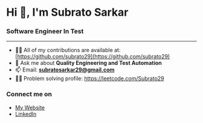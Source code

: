 <h1 align="left">Hi 👋, I'm Subrato Sarkar</h1>
<h3 align="left">Software Engineer In Test</h3>

--------------

- 👨‍💻 All of my contributions are available at: [https://github.com/subrato29](https://github.com/subrato29)
- 💬 Ask me about **Quality Engineering and Test Automation**
- 📫 Email: **subratosarkar29@gmail.com**
- 👨‍💻 Problem solving profile: https://leetcode.com/Subrato29

<h3 align="left">Connect me on</h3>
<ul>
<li><a href="https://subrato29.github.io">My Website</a></li>
<li><a href="https://www.linkedin.com/in/subratothatsme">LinkedIn</a></li>
</ul>
